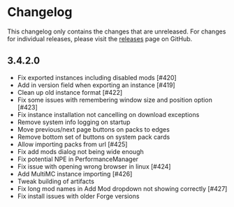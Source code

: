 # Changelog

This changelog only contains the changes that are unreleased. For changes for individual releases, please visit the
[releases](https://github.com/ATLauncher/ATLauncher/releases) page on GitHub.

## 3.4.2.0

- Fix exported instances including disabled mods [#420]
- Add in version field when exporting an instance [#419]
- Clean up old instance format [#422]
- Fix some issues with remembering window size and position option [#423]
- Fix instance installation not cancelling on download exceptions
- Remove system info logging on startup
- Move previous/next page buttons on packs to edges
- Remove bottom set of buttons on system pack cards
- Allow importing packs from url [#425]
- Fix add mods dialog not being wide enough
- Fix potential NPE in PerformanceManager
- Fix issue with opening wrong browser in linux [#424]
- Add MultiMC instance importing [#426]
- Tweak building of artifacts
- Fix long mod names in Add Mod dropdown not showing correctly [#427]
- Fix install issues with older Forge versions
